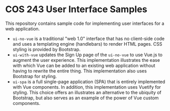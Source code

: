 # COS 243 User Interface Samples

This repository contains sample code for 
implementing user interfaces for a web application.

- `ui-no-vue` is a traditional "web 1.0" interface
  that has no client-side code and uses a templating
  engine (handlebars) to render HTML pages.
  CSS styling is provided by Bootstrap.
- `ui-with-vue` updates the Sign Up page of the
  `ui-no-vue` to use Vue.js to augment the
  user experience. This implementation illustrates
  the ease with which Vue can be added to an
  existing web application without having to
  rewrite the entire thing.
  This implementation also uses Bootstrap for styling.
- `ui-spa` is a full single-page application (SPA)
  that is entirely implemented with Vue components.
  In addition, this implementation uses
  Vuetify for styling. This choice offers an 
  illustrates an alternative to the ubiquity
  of Bootstrap, but also serves as an example
  of the power of Vue custom components.
